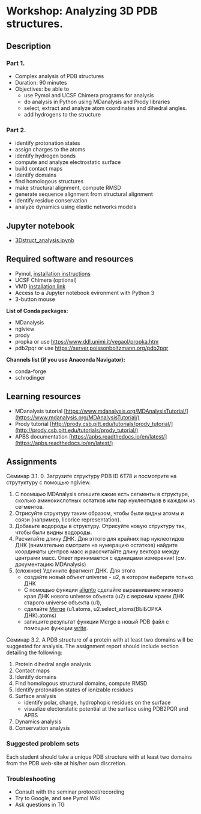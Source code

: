 # Workshop: Analyzing 3D PDB structures.

## Description
### Part 1.
- Complex analysis of PDB structures
- Duration: 90 minutes
- Objectives: be able to 
    - use Pymol and UCSF Chimera programs for analysis
    - do analysis in Python using MDanalysis and Prody libraries
    - select, extract and analyze atom coordinates and dihedral angles.
    - add hydrogens to the structure

 ### Part 2. 
- identify protonation states
- assign charges to the atoms
- identify hydrogen bonds
- compute and analyze electrostatic surface
- build contact maps
- identify domains
- find homologous structures
- make structural alignment, compute RMSD
- generate sequence alignment from structural alignment
- identify residue conservation
- analyze dynamics using elastic networks models

## Jupyter notebook
- [3Dstruct_analysis.ipynb](3Dstruct_analysis.ipynb)
## Required software and resources
- Pymol, [installation instructions](https://github.com/intbio/mol_model_course/blob/main/workshops/pymol/installation.md)
- UCSF Chimera (optional)
- VMD [installation link](https://www.ks.uiuc.edu/Development/Download/download.cgi?PackageName=VMD) 
- Access to a Jupyter notebook evironment with Python 3
- 3-button mouse

**List of Conda packages:**
- MDanalysis 
- nglview  
- prody 
- propka or use https://www.ddl.unimi.it/vegaol/propka.htm 
- pdb2pqr or use https://server.poissonboltzmann.org/pdb2pqr 

**Channels list (if you use Anaconda Navigator):**
- conda-forge
- schrodinger 

## Learning resources
- MDanalysis tutorial [https://www.mdanalysis.org/MDAnalysisTutorial/](https://www.mdanalysis.org/MDAnalysisTutorial/)
- Prody tutorial [http://prody.csb.pitt.edu/tutorials/prody_tutorial/](http://prody.csb.pitt.edu/tutorials/prody_tutorial/)
- APBS documentation [https://apbs.readthedocs.io/en/latest/](https://apbs.readthedocs.io/en/latest/)


## Assignments

Семинар 3.1. 
0. Загрузите структуру PDB ID 6T78 и посмотрите на струтуктуру с помощью nglview. 
1. С поомщью MDAnalysis опишите какие есть сегменты в структуре, сколько аминокислотных остатков или пар нуклеотидов в каждом из сегментов.
2. Отрисуйте структуру таким образом, чтобы были видны атомы и связи (например, licorice representation).
3. Добавьте водороды в структуру. Отрисуйте новую структуру так, чтобы были видны водороды.
4. Расчитайте длину ДНК. Для эттого для крайних пар нуклеотидов ДНК (внимательно смотрите на нумерацию остатков) найдите координаты центров масс и рассчитайте длину вектора между центрами масс. Ответ принимается с единицами измерения! (см. документацию MDAnalysis) 
5. (сложное) Удлините фрагмент ДНК. Для этого
   - создайте новый объект universe - u2, в котором выберите только ДНК
   - С помощью функции [alignto](https://docs.mdanalysis.org/1.0.1/documentation_pages/analysis/align.html) сделайте выравнивание нижнего края ДНК нового universe объекта (u2) с верхним краем ДНК старого universe объекта (u1), 
   - сделайте [Merge](https://docs.mdanalysis.org/2.7.0/documentation_pages/core/universe.html#MDAnalysis.core.universe.Merge)
(u1.atoms, u2.select_atoms(ВЫБОРКА ДНК).atoms)
   - запишите результат функции Merge в новый PDB файл с помощью функции [write](https://docs.mdanalysis.org/2.7.0/documentation_pages/core/groups.html#MDAnalysis.core.groups.AtomGroup.write).  

Семинар 3.2. 
A  PDB structure of a protein with at least two domains  will be suggested for analysis.
The assignment report should include section detailing the following:

1. Protein dihedral angle analysis
2. Contact maps
3. Identify domains
4. Find homologous structural domains, compute RMSD
5. Identify protonation states of ionizable residues 
6. Surface analysis
    - identify polar, charge, hydrophopic residues on the surface
    - visualize electorstatic potential at the surface using PDB2PQR and APBS
7. Dynamics analysis
8. Conservation analysis

### Suggested problem sets
Each student should take a unique PDB structure with at least two domains from the PDB web-site at his/her own discretion.

### Troubleshooting
- Consult with the seminar protocol/recording
- Try to Google, and see Pymol Wiki
- Ask questions in TG
